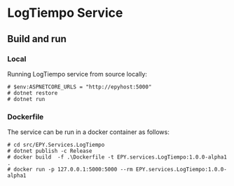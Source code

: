 # LogTiempo Service

## Build and run

### Local
Running LogTiempo service from source locally:
```
# $env:ASPNETCORE_URLS = "http://epyhost:5000"
# dotnet restore
# dotnet run
```

### Dockerfile

The service can be run in a docker container as follows:
```
# cd src/EPY.Services.LogTiempo
# dotnet publish -c Release
# docker build  -f .\Dockerfile -t EPY.services.LogTiempo:1.0.0-alpha1 .
# docker run -p 127.0.0.1:5000:5000 --rm EPY.services.LogTiempo:1.0.0-alpha1
```

